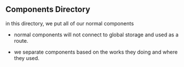 ## Components Directory

in this directory, we put all of our normal components

* normal components will not connect to global storage and used as a route.

* we separate components based on the works they doing and where they used.